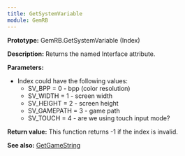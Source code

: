 ```yaml
---
title: GetSystemVariable
module: GemRB
---
```


**Prototype:** GemRB.GetSystemVariable (Index)

**Description:** Returns the named Interface attribute.

**Parameters:**
  * Index could have the following values:
    * SV_BPP = 0 - bpp (color resolution)
    * SV_WIDTH = 1 - screen width
    * SV_HEIGHT = 2 - screen height
    * SV_GAMEPATH = 3 - game path
    * SV_TOUCH = 4 - are we using touch input mode?

**Return value:** This function returns -1 if the index is invalid.

**See also:** [GetGameString](GetGameString.md)

